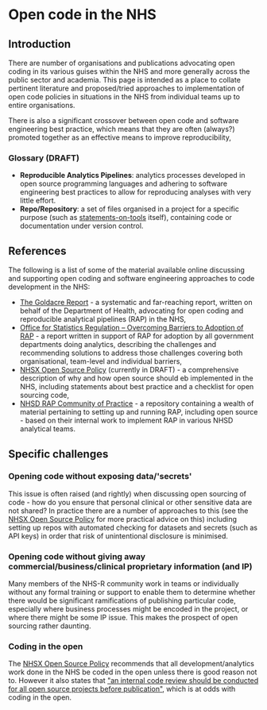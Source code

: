 # Open code in the NHS

## Introduction

There are number of organisations and publications advocating open coding in its various guises within the NHS and more generally across the public sector and academia.  This page is intended as a place to collate pertinent literature and proposed/tried approaches to implementation of open code policies in situations in the NHS from individual teams up to entire organisations.

There is also a significant crossover between open code and software engineering best practice, which means that they are often (always?) promoted together as an effective means to improve reproducibility, 

### Glossary (DRAFT)

- **Reproducible Analytics Pipelines**: analytics processes developed in open source programming languages and adhering to software engineering best practices to allow for reproducing analyses with very little effort.
- **Repo/Repository**: a set of files organised in a project for a specific purpose (such as [statements-on-tools](https://github.com/nhs-r-community/statements-on-tools) itself), containing code or documentation under version control.

## References

The following is a list of some of the material available online discussing and supporting open coding and software engineering approaches to code development in the NHS:

- [The Goldacre Report](https://www.gov.uk/government/publications/better-broader-safer-using-health-data-for-research-and-analysis) - a systematic and far-reaching report, written on behalf of the Department of Health, advocating for open coding and reproducible analytical pipelines (RAP) in the NHS,
- [Office for Statistics Regulation – Overcoming Barriers to Adoption of RAP](https://osr.statisticsauthority.gov.uk/publication/reproducible-analytical-pipelines-overcoming-barriers-to-adoption/) - a report written in support of RAP for adoption by all government departments doing analytics, describing the challenges and recommending solutions to address those challenges covering both organisational, team-level and individual barriers,
- [NHSX Open Source Policy](https://github.com/nhsx/open-source-policy) (currently in DRAFT) - a comprehensive description of why and how open source should eb implemented in the NHS, including statements about best practice and a checklist for open sourcing code,
- [NHSD RAP Community of Practice](https://github.com/NHSDigital/rap-community-of-practice) - a repository containing a wealth of material pertaining to setting up and running RAP, including open source - based on their internal work to implement RAP in various NHSD analytical teams.

## Specific challenges

### Opening code without exposing data/'secrets'

This issue is often raised (and rightly) when discussing open sourcing of code - how do you ensure that personal clinical or other sensitive data are not shared?  In practice there are a number of approaches to this (see the [NHSX Open Source Policy](https://github.com/nhsx/open-source-policy) for more practical advice on this) including setting up repos with automated checking for datasets and secrets (such as API keys) in order that risk of unintentional disclosure is minimised.

### Opening code without giving away commercial/business/clinical proprietary information (and IP)

Many members of the NHS-R community work in teams or individually without any formal training or support to enable them to determine whether there would be significant ramifications of publishing particular code, especially where business processes might be encoded in the project, or where there might be some IP issue. This makes the prospect of open sourcing rather daunting.

### Coding in the open

The [NHSX Open Source Policy](https://github.com/nhsx/open-source-policy) recommends that all development/analytics work done in the NHS be coded in the open unless there is good reason not to.  However it also states that ["an internal code review should be conducted for all open source projects before publication"](https://github.com/nhsx/open-source-policy/blob/main/open-source-policy.md#e-assurance-requirements), which is at odds with coding in the open.

